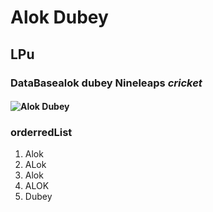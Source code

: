 # Alok Dubey

## LPu
### DataBasealok __dubey__ Nineleaps *cricket* 
#### <img src="/home/nineleaps/Pictures/Screenshot from 2018-11-29 09-21-55.png" alt="Alok Dubey"/>
### orderredList

1.  Alok
1. ALok
1. Alok
1. ALOK
2. Dubey